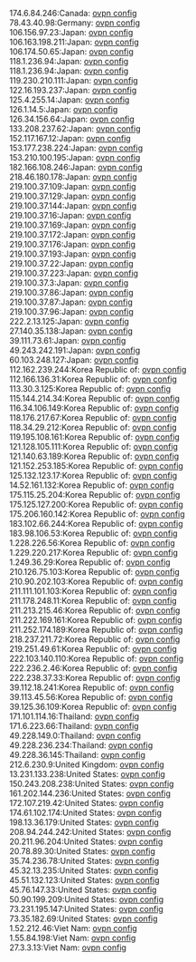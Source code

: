 174.6.84.246:Canada: [ovpn config](vpn/174_6_84_246.ovpn)  
78.43.40.98:Germany: [ovpn config](vpn/78_43_40_98.ovpn)  
106.156.97.23:Japan: [ovpn config](vpn/106_156_97_23.ovpn)  
106.163.198.211:Japan: [ovpn config](vpn/106_163_198_211.ovpn)  
106.174.50.65:Japan: [ovpn config](vpn/106_174_50_65.ovpn)  
118.1.236.94:Japan: [ovpn config](vpn/118_1_236_94.ovpn)  
118.1.236.94:Japan: [ovpn config](vpn/118_1_236_94.ovpn)  
119.230.210.111:Japan: [ovpn config](vpn/119_230_210_111.ovpn)  
122.16.193.237:Japan: [ovpn config](vpn/122_16_193_237.ovpn)  
125.4.255.14:Japan: [ovpn config](vpn/125_4_255_14.ovpn)  
126.1.14.5:Japan: [ovpn config](vpn/126_1_14_5.ovpn)  
126.34.156.64:Japan: [ovpn config](vpn/126_34_156_64.ovpn)  
133.208.237.62:Japan: [ovpn config](vpn/133_208_237_62.ovpn)  
152.117.167.12:Japan: [ovpn config](vpn/152_117_167_12.ovpn)  
153.177.238.224:Japan: [ovpn config](vpn/153_177_238_224.ovpn)  
153.210.100.195:Japan: [ovpn config](vpn/153_210_100_195.ovpn)  
182.166.108.246:Japan: [ovpn config](vpn/182_166_108_246.ovpn)  
218.46.180.178:Japan: [ovpn config](vpn/218_46_180_178.ovpn)  
219.100.37.109:Japan: [ovpn config](vpn/219_100_37_109.ovpn)  
219.100.37.129:Japan: [ovpn config](vpn/219_100_37_129.ovpn)  
219.100.37.144:Japan: [ovpn config](vpn/219_100_37_144.ovpn)  
219.100.37.16:Japan: [ovpn config](vpn/219_100_37_16.ovpn)  
219.100.37.169:Japan: [ovpn config](vpn/219_100_37_169.ovpn)  
219.100.37.172:Japan: [ovpn config](vpn/219_100_37_172.ovpn)  
219.100.37.176:Japan: [ovpn config](vpn/219_100_37_176.ovpn)  
219.100.37.193:Japan: [ovpn config](vpn/219_100_37_193.ovpn)  
219.100.37.22:Japan: [ovpn config](vpn/219_100_37_22.ovpn)  
219.100.37.223:Japan: [ovpn config](vpn/219_100_37_223.ovpn)  
219.100.37.3:Japan: [ovpn config](vpn/219_100_37_3.ovpn)  
219.100.37.86:Japan: [ovpn config](vpn/219_100_37_86.ovpn)  
219.100.37.87:Japan: [ovpn config](vpn/219_100_37_87.ovpn)  
219.100.37.96:Japan: [ovpn config](vpn/219_100_37_96.ovpn)  
222.2.13.125:Japan: [ovpn config](vpn/222_2_13_125.ovpn)  
27.140.35.138:Japan: [ovpn config](vpn/27_140_35_138.ovpn)  
39.111.73.61:Japan: [ovpn config](vpn/39_111_73_61.ovpn)  
49.243.242.191:Japan: [ovpn config](vpn/49_243_242_191.ovpn)  
60.103.248.127:Japan: [ovpn config](vpn/60_103_248_127.ovpn)  
112.162.239.244:Korea Republic of: [ovpn config](vpn/112_162_239_244.ovpn)  
112.166.136.31:Korea Republic of: [ovpn config](vpn/112_166_136_31.ovpn)  
113.30.3.125:Korea Republic of: [ovpn config](vpn/113_30_3_125.ovpn)  
115.144.214.34:Korea Republic of: [ovpn config](vpn/115_144_214_34.ovpn)  
116.34.106.149:Korea Republic of: [ovpn config](vpn/116_34_106_149.ovpn)  
118.176.217.67:Korea Republic of: [ovpn config](vpn/118_176_217_67.ovpn)  
118.34.29.212:Korea Republic of: [ovpn config](vpn/118_34_29_212.ovpn)  
119.195.108.161:Korea Republic of: [ovpn config](vpn/119_195_108_161.ovpn)  
121.128.105.111:Korea Republic of: [ovpn config](vpn/121_128_105_111.ovpn)  
121.140.63.189:Korea Republic of: [ovpn config](vpn/121_140_63_189.ovpn)  
121.152.253.185:Korea Republic of: [ovpn config](vpn/121_152_253_185.ovpn)  
125.132.123.17:Korea Republic of: [ovpn config](vpn/125_132_123_17.ovpn)  
14.52.161.132:Korea Republic of: [ovpn config](vpn/14_52_161_132.ovpn)  
175.115.25.204:Korea Republic of: [ovpn config](vpn/175_115_25_204.ovpn)  
175.125.127.200:Korea Republic of: [ovpn config](vpn/175_125_127_200.ovpn)  
175.206.160.142:Korea Republic of: [ovpn config](vpn/175_206_160_142.ovpn)  
183.102.66.244:Korea Republic of: [ovpn config](vpn/183_102_66_244.ovpn)  
183.98.106.53:Korea Republic of: [ovpn config](vpn/183_98_106_53.ovpn)  
1.228.226.56:Korea Republic of: [ovpn config](vpn/1_228_226_56.ovpn)  
1.229.220.217:Korea Republic of: [ovpn config](vpn/1_229_220_217.ovpn)  
1.249.36.29:Korea Republic of: [ovpn config](vpn/1_249_36_29.ovpn)  
210.126.75.103:Korea Republic of: [ovpn config](vpn/210_126_75_103.ovpn)  
210.90.202.103:Korea Republic of: [ovpn config](vpn/210_90_202_103.ovpn)  
211.111.101.103:Korea Republic of: [ovpn config](vpn/211_111_101_103.ovpn)  
211.178.248.11:Korea Republic of: [ovpn config](vpn/211_178_248_11.ovpn)  
211.213.215.46:Korea Republic of: [ovpn config](vpn/211_213_215_46.ovpn)  
211.222.169.161:Korea Republic of: [ovpn config](vpn/211_222_169_161.ovpn)  
211.252.174.189:Korea Republic of: [ovpn config](vpn/211_252_174_189.ovpn)  
218.237.211.72:Korea Republic of: [ovpn config](vpn/218_237_211_72.ovpn)  
219.251.49.61:Korea Republic of: [ovpn config](vpn/219_251_49_61.ovpn)  
222.103.140.110:Korea Republic of: [ovpn config](vpn/222_103_140_110.ovpn)  
222.236.2.46:Korea Republic of: [ovpn config](vpn/222_236_2_46.ovpn)  
222.238.37.33:Korea Republic of: [ovpn config](vpn/222_238_37_33.ovpn)  
39.112.18.241:Korea Republic of: [ovpn config](vpn/39_112_18_241.ovpn)  
39.113.45.56:Korea Republic of: [ovpn config](vpn/39_113_45_56.ovpn)  
39.125.36.109:Korea Republic of: [ovpn config](vpn/39_125_36_109.ovpn)  
171.101.114.16:Thailand: [ovpn config](vpn/171_101_114_16.ovpn)  
171.6.223.66:Thailand: [ovpn config](vpn/171_6_223_66.ovpn)  
49.228.149.0:Thailand: [ovpn config](vpn/49_228_149_0.ovpn)  
49.228.236.234:Thailand: [ovpn config](vpn/49_228_236_234.ovpn)  
49.228.36.145:Thailand: [ovpn config](vpn/49_228_36_145.ovpn)  
212.6.230.9:United Kingdom: [ovpn config](vpn/212_6_230_9.ovpn)  
13.231.133.238:United States: [ovpn config](vpn/13_231_133_238.ovpn)  
150.243.208.238:United States: [ovpn config](vpn/150_243_208_238.ovpn)  
161.202.144.236:United States: [ovpn config](vpn/161_202_144_236.ovpn)  
172.107.219.42:United States: [ovpn config](vpn/172_107_219_42.ovpn)  
174.61.102.174:United States: [ovpn config](vpn/174_61_102_174.ovpn)  
198.13.36.179:United States: [ovpn config](vpn/198_13_36_179.ovpn)  
208.94.244.242:United States: [ovpn config](vpn/208_94_244_242.ovpn)  
20.211.96.204:United States: [ovpn config](vpn/20_211_96_204.ovpn)  
20.78.89.30:United States: [ovpn config](vpn/20_78_89_30.ovpn)  
35.74.236.78:United States: [ovpn config](vpn/35_74_236_78.ovpn)  
45.32.13.235:United States: [ovpn config](vpn/45_32_13_235.ovpn)  
45.51.132.123:United States: [ovpn config](vpn/45_51_132_123.ovpn)  
45.76.147.33:United States: [ovpn config](vpn/45_76_147_33.ovpn)  
50.90.199.209:United States: [ovpn config](vpn/50_90_199_209.ovpn)  
73.231.195.147:United States: [ovpn config](vpn/73_231_195_147.ovpn)  
73.35.182.69:United States: [ovpn config](vpn/73_35_182_69.ovpn)  
1.52.212.46:Viet Nam: [ovpn config](vpn/1_52_212_46.ovpn)  
1.55.84.198:Viet Nam: [ovpn config](vpn/1_55_84_198.ovpn)  
27.3.3.13:Viet Nam: [ovpn config](vpn/27_3_3_13.ovpn)  
